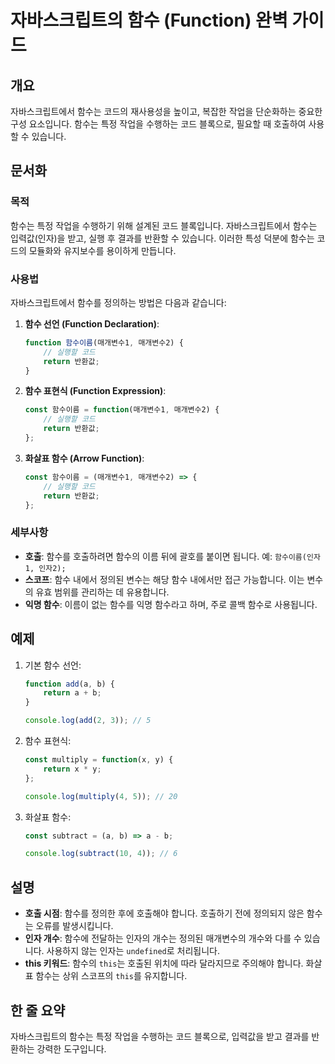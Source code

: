 <!--
Meta Description: # 자바스크립트의 함수 (Function) 완벽 가이드 ## 개요 자바스크립트에서 함수는 코드의 재사용성을 높이고, 복잡한 작업을 단순화하는 중요한 구성 요소입니다. 함수는 특정 작업을 수행하는 코드 블록으로, 필요할 때 호출하여 사용할 수 있습니다. ## 문서화 ##...
Meta Keywords: function, 함수는, javascript, return, 작업을
-->

# 자바스크립트의 함수 (Function) 완벽 가이드

## 개요
자바스크립트에서 함수는 코드의 재사용성을 높이고, 복잡한 작업을 단순화하는 중요한 구성 요소입니다. 함수는 특정 작업을 수행하는 코드 블록으로, 필요할 때 호출하여 사용할 수 있습니다.

## 문서화

### 목적
함수는 특정 작업을 수행하기 위해 설계된 코드 블록입니다. 자바스크립트에서 함수는 입력값(인자)을 받고, 실행 후 결과를 반환할 수 있습니다. 이러한 특성 덕분에 함수는 코드의 모듈화와 유지보수를 용이하게 만듭니다.

### 사용법
자바스크립트에서 함수를 정의하는 방법은 다음과 같습니다:

1. **함수 선언 (Function Declaration)**:
   ```javascript
   function 함수이름(매개변수1, 매개변수2) {
       // 실행할 코드
       return 반환값;
   }
   ```

2. **함수 표현식 (Function Expression)**:
   ```javascript
   const 함수이름 = function(매개변수1, 매개변수2) {
       // 실행할 코드
       return 반환값;
   };
   ```

3. **화살표 함수 (Arrow Function)**:
   ```javascript
   const 함수이름 = (매개변수1, 매개변수2) => {
       // 실행할 코드
       return 반환값;
   };
   ```

### 세부사항
- **호출**: 함수를 호출하려면 함수의 이름 뒤에 괄호를 붙이면 됩니다. 예: `함수이름(인자1, 인자2);`
- **스코프**: 함수 내에서 정의된 변수는 해당 함수 내에서만 접근 가능합니다. 이는 변수의 유효 범위를 관리하는 데 유용합니다.
- **익명 함수**: 이름이 없는 함수를 익명 함수라고 하며, 주로 콜백 함수로 사용됩니다.

## 예제

1. 기본 함수 선언:
   ```javascript
   function add(a, b) {
       return a + b;
   }

   console.log(add(2, 3)); // 5
   ```

2. 함수 표현식:
   ```javascript
   const multiply = function(x, y) {
       return x * y;
   };

   console.log(multiply(4, 5)); // 20
   ```

3. 화살표 함수:
   ```javascript
   const subtract = (a, b) => a - b;

   console.log(subtract(10, 4)); // 6
   ```

## 설명
- **호출 시점**: 함수를 정의한 후에 호출해야 합니다. 호출하기 전에 정의되지 않은 함수는 오류를 발생시킵니다.
- **인자 개수**: 함수에 전달하는 인자의 개수는 정의된 매개변수의 개수와 다를 수 있습니다. 사용하지 않는 인자는 `undefined`로 처리됩니다.
- **this 키워드**: 함수의 `this`는 호출된 위치에 따라 달라지므로 주의해야 합니다. 화살표 함수는 상위 스코프의 `this`를 유지합니다.

## 한 줄 요약
자바스크립트의 함수는 특정 작업을 수행하는 코드 블록으로, 입력값을 받고 결과를 반환하는 강력한 도구입니다.